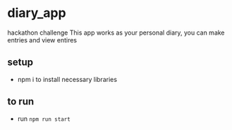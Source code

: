 # diary_app
hackathon challenge
This app works as your personal diary, you can make entries and view entires

## setup
- npm i to install necessary libraries

## to run
- run `npm run start`